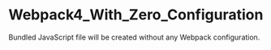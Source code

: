 # Webpack4_With_Zero_Configuration
Bundled JavaScript file will be created without any Webpack configuration.
